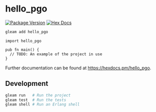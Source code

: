 # hello_pgo

[![Package Version](https://img.shields.io/hexpm/v/hello_pgo)](https://hex.pm/packages/hello_pgo)
[![Hex Docs](https://img.shields.io/badge/hex-docs-ffaff3)](https://hexdocs.pm/hello_pgo/)

```sh
gleam add hello_pgo
```
```gleam
import hello_pgo

pub fn main() {
  // TODO: An example of the project in use
}
```

Further documentation can be found at <https://hexdocs.pm/hello_pgo>.

## Development

```sh
gleam run   # Run the project
gleam test  # Run the tests
gleam shell # Run an Erlang shell
```
